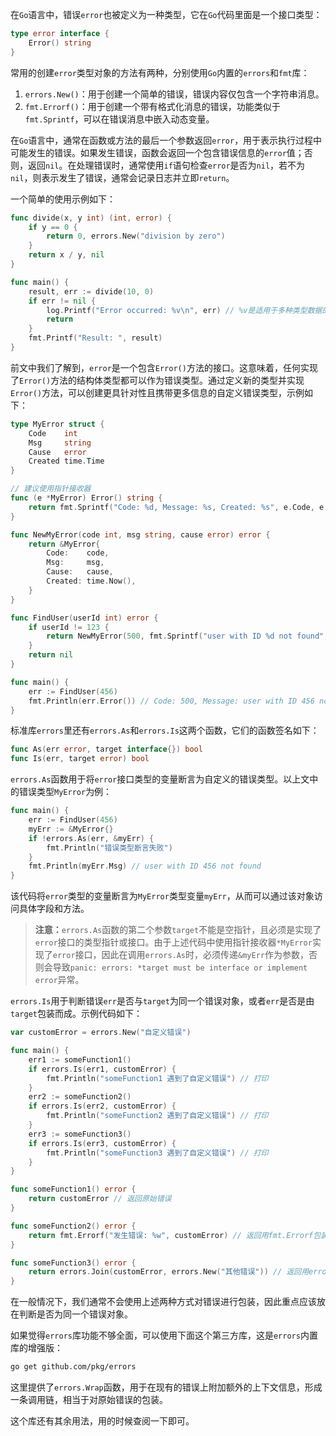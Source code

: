 在`Go`语言中，错误`error`也被定义为一种类型，它在`Go`代码里面是一个接口类型：

```go
type error interface {
	Error() string
}
```

常用的创建`error`类型对象的方法有两种，分别使用`Go`内置的`errors`和`fmt`库：

1. `errors.New()`：用于创建一个简单的错误，错误内容仅包含一个字符串消息。
2. `fmt.Errorf()`：用于创建一个带有格式化消息的错误，功能类似于`fmt.Sprintf`，可以在错误消息中嵌入动态变量。

在`Go`语言中，通常在函数或方法的最后一个参数返回`error`，用于表示执行过程中可能发生的错误。如果发生错误，函数会返回一个包含错误信息的`error`值；否则，返回`nil`。在处理错误时，通常使用`if`语句检查`error`是否为`nil`，若不为`nil`，则表示发生了错误，通常会记录日志并立即`return`。

一个简单的使用示例如下：

```go
func divide(x, y int) (int, error) {
    if y == 0 {
        return 0, errors.New("division by zero")
    }
    return x / y, nil
}

func main() {
    result, err := divide(10, 0)
    if err != nil {
        log.Printf("Error occurred: %v\n", err) // %v是适用于多种类型数据的默认格式
        return
    }
    fmt.Printf("Result: ", result)
}
```

前文中我们了解到，`error`是一个包含`Error()`方法的接口。这意味着，任何实现了`Error()`方法的结构体类型都可以作为错误类型。通过定义新的类型并实现`Error()`方法，可以创建更具针对性且携带更多信息的自定义错误类型，示例如下：

```go
type MyError struct {
	Code    int
	Msg     string
	Cause   error
	Created time.Time
}

// 建议使用指针接收器
func (e *MyError) Error() string {
	return fmt.Sprintf("Code: %d, Message: %s, Created: %s", e.Code, e.Msg, e.Created.Format("2006-01-02 15:04:05"))
}

func NewMyError(code int, msg string, cause error) error {
	return &MyError{
		Code:    code,
		Msg:     msg,
		Cause:   cause,
		Created: time.Now(),
	}
}

func FindUser(userId int) error {
	if userId != 123 {
		return NewMyError(500, fmt.Sprintf("user with ID %d not found", userId), nil)
	}
	return nil
}

func main() {
	err := FindUser(456)
	fmt.Println(err.Error()) // Code: 500, Message: user with ID 456 not found, Created: 2025-03-27 14:41:02
}
```

标准库`errors`里还有`errors.As`和`errors.Is`这两个函数，它们的函数签名如下：

```go
func As(err error, target interface{}) bool
func Is(err, target error) bool
```

`errors.As`函数用于将`error`接口类型的变量断言为自定义的错误类型。以上文中的错误类型`MyError`为例：

```go
func main() {
	err := FindUser(456)
	myErr := &MyError{}
	if !errors.As(err, &myErr) {
		fmt.Println("错误类型断言失败")
	}
	fmt.Println(myErr.Msg) // user with ID 456 not found
}
```

该代码将`error`类型的变量断言为`MyError`类型变量`myErr`，从而可以通过该对象访问具体字段和方法。

> **注意：**`errors.As`函数的第二个参数`target`不能是空指针，且必须是实现了`error`接口的类型指针或接口。由于上述代码中使用指针接收器`*MyError`实现了`error`接口，因此在调用`errors.As`时，必须传递`&myErr`作为参数，否则会导致`panic: errors: *target must be interface or implement error`异常。

`errors.Is`用于判断错误`err`是否与`target`为同一个错误对象，或者`err`是否是由`target`包装而成。示例代码如下：

```go
var customError = errors.New("自定义错误")

func main() {
	err1 := someFunction1()
	if errors.Is(err1, customError) {
		fmt.Println("someFunction1 遇到了自定义错误") // 打印
	}
	err2 := someFunction2()
	if errors.Is(err2, customError) {
		fmt.Println("someFunction2 遇到了自定义错误") // 打印
	}
	err3 := someFunction3()
	if errors.Is(err3, customError) {
		fmt.Println("someFunction3 遇到了自定义错误") // 打印
	}
}

func someFunction1() error {
	return customError // 返回原始错误
}

func someFunction2() error {
	return fmt.Errorf("发生错误: %w", customError) // 返回用fmt.Errorf包装的错误，%w是用于错误包装的占位符
}

func someFunction3() error {
	return errors.Join(customError, errors.New("其他错误")) // 返回用errors.Join合并的错误
}
```

在一般情况下，我们通常不会使用上述两种方式对错误进行包装，因此重点应该放在判断是否为同一个错误对象。

如果觉得`errors`库功能不够全面，可以使用下面这个第三方库，这是`errors`内置库的增强版：

```sh
go get github.com/pkg/errors
```

这里提供了`errors.Wrap`函数，用于在现有的错误上附加额外的上下文信息，形成一条调用链，相当于对原始错误的包装。

这个库还有其余用法，用的时候查阅一下即可。